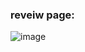 ### reveiw page:
![image](https://github.com/user-attachments/assets/ec1bc436-7946-48be-a1d2-b350fadaf659)
